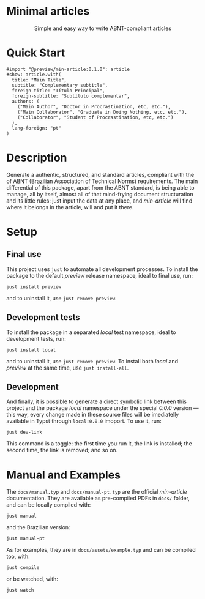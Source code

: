 # Minimal articles

<center>
  Simple and easy way to write ABNT-compliant articles
</center>

# Quick Start

```typst
#import "@preview/min-article:0.1.0": article
#show: article.with(
  title: "Main Title",
  subtitle: "Complementary subtitle",
  foreign-title: "Título Principal",
  foreign-subtitle: "Subtítulo complementar",
  authors: (
    ("Main Author", "Doctor in Procrastination, etc, etc."),
    ("Main Collaborator", "Graduate in Doing Nothing, etc, etc."),
    ("Collaborator", "Student of Procrastination, etc, etc.")
  ),
  lang-foreign: "pt"
)
```

# Description

Generate a authentic, structured, and standard articles, compliant with the
of ABNT (Brazilian Association of Technical Norms) requirements. The main
differential of this package, apart from the ABNT standard, is being able to
manage, all by itself, almost all of that mind-frying document structuration
and its little rules: just input the data at any place, and _min-article_ will
find where it belongs in the article, will and put it there.

# Setup

## Final use

This project uses `just` to automate all development processes. To install
the package to the default _preview_ release namespace, ideal to final use, run:

```
just install preview
```

and to uninstall it, use `just remove preview`.

## Development tests

To install the package in a separated _local_ test namespace, ideal to development
tests, run:

```
just install local
```

and to uninstall it, use `just remove preview`. To install both _local_ and
_preview_ at the same time, use `just install-all`.

## Development

And finally, it is possible to generate a direct symbolic link between this
project and the package _local_ namespace under the special _0.0.0_ version
— this way, every change made in these source files will be imediatelly available
in Typst through `local:0.0.0` imoport. To use it, run:

```
just dev-link
```

This command is a toggle: the first time you run it, the link is installed; the
second time, the link is removed; and so on.

# Manual and Examples

The `docs/manual.typ` and `docs/manual-pt.typ` are the official _min-article_
documentation. They are available as pre-compiled PDFs in `docs/` folder, and
can be locally compiled with:

```
just manual
```

and the Brazilian version:

```
just manual-pt
```

As for examples, they are in `docs/assets/example.typ` and can be compiled too,
with:

```
just compile
```

or be watched, with:

```
just watch
```